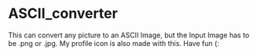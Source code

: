 # ASCII_converter
This can convert any picture to an ASCII Image, but the Input Image has to be .png or .jpg.
My profile icon is also made with this.
Have fun (:
